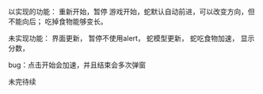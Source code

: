 以实现的功能：
重新开始，暂停
游戏开始，蛇默认自动前进，可以改变方向，但不能向后；
吃掉食物能够变长。

未实现功能：
界面更新，
暂停不使用alert，
蛇模型更新，
蛇吃食物加速，
显示分数，

bug：点击开始会加速，并且结束会多次弹窗

未完待续
